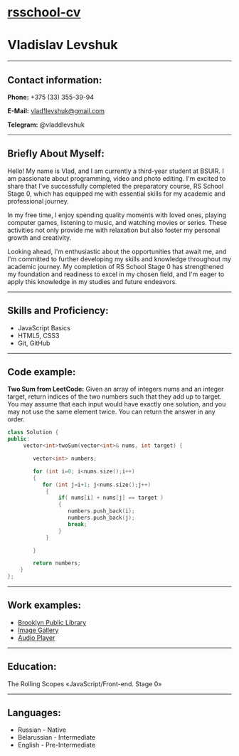 # [rsschool-cv](https://rs.school)
# Vladislav Levshuk

_______________

## **Contact information:**

**Phone:** +375 (33) 355-39-94

**E-Mail:** vlad1levshuk@gmail.com

**Telegram:** @vladdlevshuk

_______________

## **Briefly About Myself:**

Hello! My name is Vlad, and I am currently a third-year student at BSUIR. I am passionate about programming, video and photo editing. I'm excited to share that I've successfully completed the preparatory course, RS School Stage 0, which has equipped me with essential skills for my academic and professional journey.

In my free time, I enjoy spending quality moments with loved ones, playing computer games, listening to music, and watching movies or series. These activities not only provide me with relaxation but also foster my personal growth and creativity.

Looking ahead, I'm enthusiastic about the opportunities that await me, and I'm committed to further developing my skills and knowledge throughout my academic journey. My completion of RS School Stage 0 has strengthened my foundation and readiness to excel in my chosen field, and I'm eager to apply this knowledge in my studies and future endeavors.

_______________

## **Skills and Proficiency:**
- JavaScript Basics
- HTML5, CSS3
- Git, GitHub

_______________

## **Code example:**
**Two Sum from LeetCode:**
Given an array of integers nums and an integer target, return indices of the two numbers such that they add up to target. You may assume that each input would have exactly one solution, and you may not use the same element twice. You can return the answer in any order.

```C++
class Solution {
public:
     vector<int>twoSum(vector<int>& nums, int target) {

        vector<int> numbers;

        for (int i=0; i<nums.size();i++)
        { 
           for (int j=i+1; j<nums.size();j++)
            { 
                if( nums[i] + nums[j] == target )
                {
                   numbers.push_back(i);
                   numbers.push_back(j);
                   break;
                }
            }

        }

        return numbers;
    }
};
```

_______________

## **Work examples:**
- [Brooklyn Public Library](https://vladdlevshuk.github.io/Brooklyn-Public-Library/)
- [Image Gallery](https://vladdlevshuk.github.io/Image-Gallery/)
- [Audio Player](https://vladdlevshuk.github.io/JS-Audio-Player/)

_______________

## **Education:**
The Rolling Scopes «JavaScript/Front-end. Stage 0»

_______________

## **Languages:**
- Russian - Native
- Belarussian -  Intermediate
- English -  Pre-Intermediate
